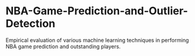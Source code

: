 # NBA-Game-Prediction-and-Outlier-Detection
Empirical evaluation of various machine learning techniques in performing NBA game prediction and outstanding players.
